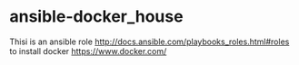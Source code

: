 ansible-docker_house
====================

Thisi is an ansible role  http://docs.ansible.com/playbooks_roles.html#roles  to install docker https://www.docker.com/

